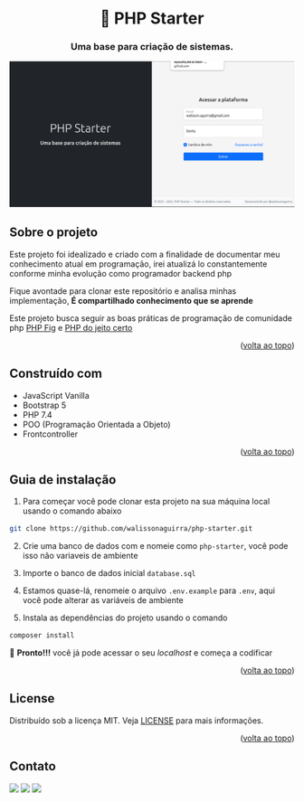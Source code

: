 <h1 align="center"> 🚀 PHP Starter</h1>
<h3 align="center">Uma base para criação de sistemas.</h3>

![Print Screen](php-starter-screen.gif)

<!-- ABOUT THE PROJECT -->
## Sobre o projeto
Este projeto foi idealizado e criado com a finalidade de documentar meu conhecimento atual em programação, irei atualizá lo constantemente conforme minha evolução como programador backend php

Fique avontade para clonar este repositório e analisa minhas implementação, **É compartilhado conhecimento que se aprende**

Este projeto busca seguir as boas práticas de programação de comunidade php [PHP Fig](https://www.php-fig.org/psr/) e [PHP do jeito certo](http://br.phptherightway.com/)

<p align="right">(<a href="#readme">volta ao topo</a>)</p>

## Construído com
- JavaScript Vanilla
- Bootstrap 5
- PHP 7.4
- POO (Programação Orientada a Objeto)
- Frontcontroller

<p align="right">(<a href="#readme">volta ao topo</a>)</p>

## Guia de instalação
1. Para começar você pode clonar esta projeto na sua máquina local usando o comando abaixo
```sh
git clone https://github.com/walissonaguirra/php-starter.git
```

2. Crie uma banco de dados com e nomeie como `php-starter`, você pode isso não variaveis de ambiente

3. Importe o banco de dados inicial `database.sql`

4. Estamos quase-lá, renomeie o arquivo `.env.example` para `.env`, aqui você pode alterar as variáveis de ambiente

5. Instala as dependências do projeto usando o comando
```sh
composer install
```

🎉 **Pronto!!!** você já pode acessar o seu _localhost_ e começa a codificar

<p align="right">(<a href="#readme">volta ao topo</a>)</p>

<!-- LICENSE -->
## License

Distribuído sob a licença MIT. Veja [LICENSE]() para mais informações.

<p align="right">(<a href="#readme">volta ao topo</a>)</p>


<!-- CONTACT -->
## Contato

<a href="mailto:walisson.aguirra@gmail.com"><img src="https://img.shields.io/badge/walisson.aguirra@gmail.com-D14836?style=for-the-badge&logo=gmail&logoColor=white"/></a>
<a href="https://wa.me/5594984278097"><img src="https://img.shields.io/badge/WhatsApp-25D366?style=for-the-badge&logo=whatsapp&logoColor=white"/></a>
<a href="https://www.linkedin.com/in/walissonaguirra"><img src="https://img.shields.io/badge/Walisson%20Aguirra-0077B5?style=for-the-badge&logo=linkedin&logoColor=white"/></a>
